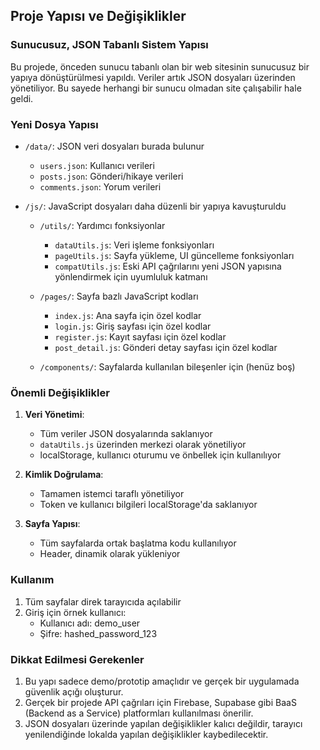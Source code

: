 ## Proje Yapısı ve Değişiklikler

### Sunucusuz, JSON Tabanlı Sistem Yapısı

Bu projede, önceden sunucu tabanlı olan bir web sitesinin sunucusuz bir yapıya dönüştürülmesi yapıldı. Veriler artık JSON dosyaları üzerinden yönetiliyor. Bu sayede herhangi bir sunucu olmadan site çalışabilir hale geldi.

### Yeni Dosya Yapısı

- `/data/`: JSON veri dosyaları burada bulunur
  - `users.json`: Kullanıcı verileri
  - `posts.json`: Gönderi/hikaye verileri
  - `comments.json`: Yorum verileri

- `/js/`: JavaScript dosyaları daha düzenli bir yapıya kavuşturuldu
  - `/utils/`: Yardımcı fonksiyonlar
    - `dataUtils.js`: Veri işleme fonksiyonları
    - `pageUtils.js`: Sayfa yükleme, UI güncelleme fonksiyonları
    - `compatUtils.js`: Eski API çağrılarını yeni JSON yapısına yönlendirmek için uyumluluk katmanı
  
  - `/pages/`: Sayfa bazlı JavaScript kodları
    - `index.js`: Ana sayfa için özel kodlar
    - `login.js`: Giriş sayfası için özel kodlar
    - `register.js`: Kayıt sayfası için özel kodlar
    - `post_detail.js`: Gönderi detay sayfası için özel kodlar
  
  - `/components/`: Sayfalarda kullanılan bileşenler için (henüz boş)

### Önemli Değişiklikler

1. **Veri Yönetimi**:
   - Tüm veriler JSON dosyalarında saklanıyor
   - `dataUtils.js` üzerinden merkezi olarak yönetiliyor
   - localStorage, kullanıcı oturumu ve önbellek için kullanılıyor

2. **Kimlik Doğrulama**:
   - Tamamen istemci taraflı yönetiliyor
   - Token ve kullanıcı bilgileri localStorage'da saklanıyor

3. **Sayfa Yapısı**:
   - Tüm sayfalarda ortak başlatma kodu kullanılıyor
   - Header, dinamik olarak yükleniyor

### Kullanım

1. Tüm sayfalar direk tarayıcıda açılabilir
2. Giriş için örnek kullanıcı:
   - Kullanıcı adı: demo_user
   - Şifre: hashed_password_123

### Dikkat Edilmesi Gerekenler

1. Bu yapı sadece demo/prototip amaçlıdır ve gerçek bir uygulamada güvenlik açığı oluşturur.
2. Gerçek bir projede API çağrıları için Firebase, Supabase gibi BaaS (Backend as a Service) platformları kullanılması önerilir.
3. JSON dosyaları üzerinde yapılan değişiklikler kalıcı değildir, tarayıcı yenilendiğinde lokalda yapılan değişiklikler kaybedilecektir.

